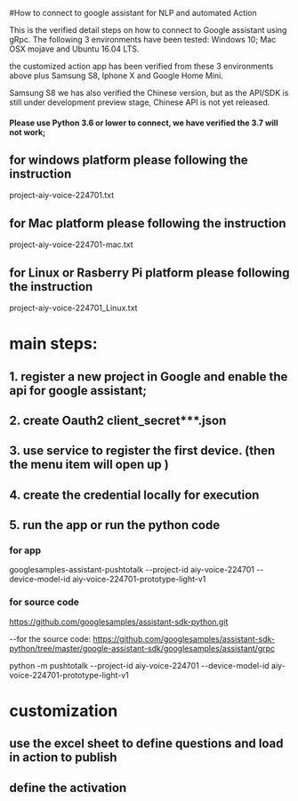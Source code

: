 #How to connect to google assistant for NLP and automated Action

This is the verified detail steps on how to connect to Google assistant using gRpc. The following 3 environments have been tested:
Windows 10; 
Mac OSX mojave and 
Ubuntu 16.04 LTS.  

the customized action app has been verified from these 3 environments above
plus Samsung S8, 
Iphone X and 
Google Home Mini.

Samsung S8 we has also verified the Chinese version, but as the API/SDK is still under development preview stage, Chinese API is not yet released.

#### Please use Python 3.6 or lower to connect, we have verified the 3.7 will not work;

## for windows platform please following the instruction
project-aiy-voice-224701.txt
## for Mac platform please following the instruction
project-aiy-voice-224701-mac.txt
## for Linux or Rasberry Pi platform please following the instruction
project-aiy-voice-224701_Linux.txt

# main steps:

## 1. register a new project in Google and enable the api for google assistant;
## 2. create Oauth2 client_secret***.json 
## 3. use service to register the first device. (then the menu item will open up )
## 4. create the credential locally for execution
## 5. run the app or run the python code

### for app

googlesamples-assistant-pushtotalk --project-id aiy-voice-224701 --device-model-id aiy-voice-224701-prototype-light-v1

### for source code 

https://github.com/googlesamples/assistant-sdk-python.git

--for the source code:
https://github.com/googlesamples/assistant-sdk-python/tree/master/google-assistant-sdk/googlesamples/assistant/grpc

python -m pushtotalk --project-id aiy-voice-224701 --device-model-id aiy-voice-224701-prototype-light-v1



# customization 
## use the excel sheet to define questions and load in action to publish
## define the activation 
